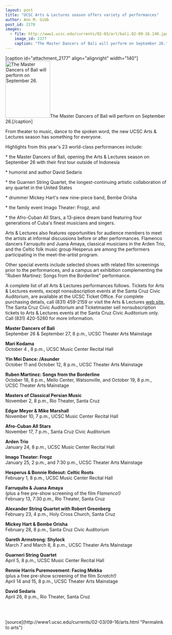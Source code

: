 ```yaml
---
layout: post
title: "UCSC Arts & Lectures season offers variety of performances"
author: Ann M. Gibb
post_id: 2178
images:
  - file: http://www1.ucsc.edu/currents/02-03/art/bali.02-09-16.140.jpg
    image_id: 2177
    caption: "The Master Dancers of Bali will perform on September 26."
---
```


[caption id="attachment_2177" align="alignright" width="140"]<a href="http://localhost/mysite/wp-content/uploads/2002/09/bali.02-09-16.140.jpg"><img class="size-full wp-image-2177" src="http://localhost/mysite/wp-content/uploads/2002/09/bali.02-09-16.140.jpg" alt="The Master Dancers of Bali will perform on September 26." width="140" height="177" /></a>The Master Dancers of Bali will perform on September 26.[/caption]
<p>
  <a href="mailto:jrburns@cats.ucsc.edu"></a>
</p>
<p>
  From theater to music, dance to the spoken word, the new UCSC Arts &amp; Lectures season has something for everyone.<br>
</p>
<p>
  Highlights from this year's 23 world-class performances include:<br>
</p>
<p>
  * the Master Dancers of Bali, opening the Arts &amp; Lectures season on September 26 with their first tour outside of Indonesia<br>
</p>
<p>
  * humorist and author David Sedaris<br>
</p>
<p>
  * the Guarneri String Quartet, the longest-continuing artistic collaboration of any quartet in the United States
</p>
<p>
  * drummer Mickey Hart's new nine-piece band, Bembe Orisha<br>
</p>
<p>
  * the family event Imago Theater: Frogz, and<br>
</p>
<p>
  * the Afro-Cuban All Stars, a 13-piece dream band featuring four generations of Cuba's finest musicians and singers.<br>
</p>
<p>
  Arts &amp; Lectures also features opportunities for audience members to meet the artists at informal discussions before or after performances. Flamenco dancers Farruquito and Juana Amaya, classical musicians in the Arden Trio, and the Celtic folk music group Hesperus are among the performers participating in the meet-the-artist program.
</p>
<p>
  Other special events include selected shows with related film screenings prior to the performances, and a campus art exhibition complementing the "Ruben Martinez: Songs from the Borderline" performance.
</p>
<p>
  A complete list of all Arts &amp; Lectures performances follows. Tickets for Arts &amp; Lectures events, except nonsubscription events at the Santa Cruz Civic Auditorium, are available at the UCSC Ticket Office. For complete purchasing details, call (831) 459-2159 or visit the Arts &amp; Lectures <a href="http://events.ucsc.edu/artslecs/Tickets.html">web site.</a> The Santa Cruz Civic Auditorium and Ticketmaster sell nonsubscription tickets to Arts &amp; Lectures events at the Santa Cruz Civic Auditorium only. Call (831) 420-5260 for more information.<br>
</p>
<p>
  <b>Master Dancers of Bali</b><br>
  September 26 &amp; September 27, 8 p.m., UCSC Theater Arts Mainstage<br>
</p>
<p>
  <b>Mari Kodama</b><br>
  October 4 , 8 p.m., UCSC Music Center Recital Hall<br>
</p>
<p>
  <b>Yin Mei Dance: /Asunder</b><br>
  October 11 and October 12, 8 p.m., UCSC Theater Arts Mainstage<br>
</p>
<p>
  <b>Ruben Martinez: Songs from the Borderline</b><br>
  October 18, 8 p.m., Mello Center, Watsonville, and October 19, 8 p.m.,<br>
  UCSC Theater Arts Mainstage
</p>
<p>
  <b>Masters of Classical Persian Music</b><br>
  November 2, 8 p.m., Rio Theater, Santa Cruz<br>
</p>
<p>
  <b>Edgar Meyer &amp; Mike Marshall</b><br>
  November 10, 7 p.m., UCSC Music Center Recital Hall<br>
</p>
<p>
  <b>Afro-Cuban All Stars</b><br>
  November 17, 7 p.m., Santa Cruz Civic Auditorium<br>
</p>
<p>
  <b>Arden Trio</b><br>
  January 24, 8 p.m., UCSC Music Center Recital Hall<br>
</p>
<p>
  <b>Imago Theater: Frogz</b><br>
  January 25, 2 p.m., and 7:30 p.m., UCSC Theater Arts Mainstage<br>
</p>
<p>
  <b>Hesperus &amp; Bonnie Rideout: Celtic Roots</b><br>
  February 1, 8 p.m., UCSC Music Center Recital Hall<br>
</p>
<p>
  <b>Farruquito &amp; Juana Amaya<br></b>(plus a free pre-show screening of the film <i>Flamenco!)</i><br>
  February 13, 7:30 p.m., Rio Theater, Santa Cruz<br>
</p>
<p>
  <b>Alexander String Quartet with Robert Greenberg</b><br>
  February 23, 4 p.m., Holy Cross Church, Santa Cruz<br>
</p>
<p>
  <b>Mickey Hart &amp; Bembe Orisha</b><br>
  February 28, 8 p.m., Santa Cruz Civic Auditorium<br>
</p>
<p>
  <b>Gareth Armstrong: Shylock</b><br>
  March 7 and March 8, 8 p.m., UCSC Theater Arts Mainstage<br>
</p>
<p>
  <b>Guarneri String Quartet</b><br>
  April 5, 8 p.m., UCSC Music Center Recital Hall
</p>
<p>
  <b>Rennie Harris Puremovement: Facing Mekka</b><br>
  (plus a free pre-show screening of the film <i>Scratch!)</i><br>
  April 14 and 15, 8 p.m., UCSC Theater Arts Mainstage<br>
</p>
<p>
  <b>David Sedaris</b><br>
  April 26, 8 p.m., Rio Theater, Santa Cruz<br>
</p>
<p>
  <br>
  <br>

</p>
<p>

</p>
[source](http://www1.ucsc.edu/currents/02-03/09-16/arts.html "Permalink to arts")
